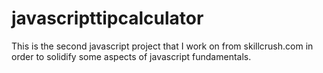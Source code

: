 # javascripttipcalculator
This is the second javascript project that I work on from skillcrush.com in order to solidify some aspects of javascript fundamentals. 
